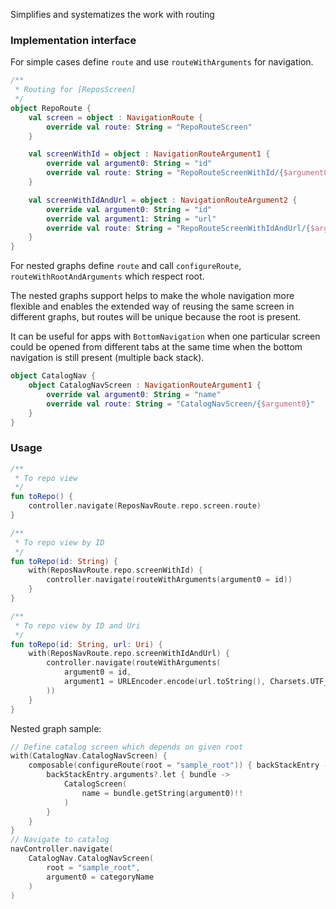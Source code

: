 Simplifies and systematizes the work with routing

### Implementation interface

For simple cases define `route` and use `routeWithArguments` for navigation.

```kotlin
/**
 * Routing for [ReposScreen]
 */
object RepoRoute {
    val screen = object : NavigationRoute {
        override val route: String = "RepoRouteScreen"
    }

    val screenWithId = object : NavigationRouteArgument1 {
        override val argument0: String = "id"
        override val route: String = "RepoRouteScreenWithId/{$argument0}"
    }

    val screenWithIdAndUrl = object : NavigationRouteArgument2 {
        override val argument0: String = "id"
        override val argument1: String = "url"
        override val route: String = "RepoRouteScreenWithIdAndUrl/{$argument0}/{$argument1}"
    }
}
```

For nested graphs define `route` and call `configureRoute`, `routeWithRootAndArguments` which respect root.

The nested graphs support helps to make the whole navigation more flexible and enables the extended way of reusing the same screen in different graphs, but routes will be unique because the root is present.

It can be useful for apps with `BottomNavigation` when one particular screen could be opened from different tabs at the same time when the bottom navigation is still present (multiple back stack).

```kotlin
object CatalogNav {
    object CatalogNavScreen : NavigationRouteArgument1 {
        override val argument0: String = "name"
        override val route: String = "CatalogNavScreen/{$argument0}"
    }
}
```

### Usage

```kotlin
/**
 * To repo view
 */
fun toRepo() {
    controller.navigate(ReposNavRoute.repo.screen.route)
}

/**
 * To repo view by ID
 */
fun toRepo(id: String) {
    with(ReposNavRoute.repo.screenWithId) {
        controller.navigate(routeWithArguments(argument0 = id))
    }
}

/**
 * To repo view by ID and Uri
 */
fun toRepo(id: String, url: Uri) {
    with(ReposNavRoute.repo.screenWithIdAndUrl) {
        controller.navigate(routeWithArguments(
            argument0 = id,
            argument1 = URLEncoder.encode(url.toString(), Charsets.UTF_8.name())
        ))
    }
}
```

Nested graph sample:

```kotlin
// Define catalog screen which depends on given root
with(CatalogNav.CatalogNavScreen) {
    composable(configureRoute(root = "sample_root")) { backStackEntry ->
        backStackEntry.arguments?.let { bundle ->
            CatalogScreen(
                name = bundle.getString(argument0)!!
            )
        }
    }
}
// Navigate to catalog
navController.navigate(
    CatalogNav.CatalogNavScreen(
        root = "sample_root",
        argument0 = categoryName
    )
)
```
